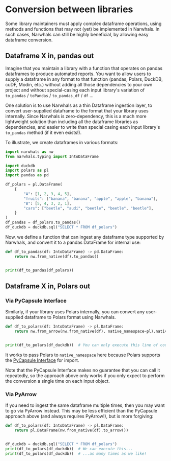 # Conversion between libraries

Some library maintainers must apply complex dataframe operations, using methods and functions that may not (yet) be implemented in Narwhals. In such cases, Narwhals can still be highly beneficial, by allowing easy dataframe conversion.

## Dataframe X in, pandas out

Imagine that you maintain a library with a function that operates on pandas dataframes to produce automated reports. You want to allow users to supply a dataframe in any format to that function (pandas, Polars, DuckDB, cuDF, Modin, etc.) without adding all those dependencies to your own project and without special-casing each input library's variation of `to_pandas` / `toPandas` / `to_pandas_df` / `df` ...

One solution is to use Narwhals as a thin Dataframe ingestion layer, to convert user-supplied dataframe to the format that your library uses internally. Since Narwhals is zero-dependency, this is a much more lightweight solution than including all the dataframe libraries as dependencies,
and easier to write than special casing each input library's `to_pandas` method (if it even exists!).

To illustrate, we create dataframes in various formats:

```python exec="1" source="above" session="conversion"
import narwhals as nw
from narwhals.typing import IntoDataFrame

import duckdb
import polars as pl
import pandas as pd

df_polars = pl.DataFrame(
    {
        "A": [1, 2, 3, 4, 5],
        "fruits": ["banana", "banana", "apple", "apple", "banana"],
        "B": [5, 4, 3, 2, 1],
        "cars": ["beetle", "audi", "beetle", "beetle", "beetle"],
    }
)
df_pandas = df_polars.to_pandas()
df_duckdb = duckdb.sql("SELECT * FROM df_polars")
```

Now, we define a function that can ingest any dataframe type supported by Narwhals, and convert it to a pandas DataFrame for internal use:

```python exec="1" source="above" session="conversion" result="python"
def df_to_pandas(df: IntoDataFrame) -> pd.DataFrame:
    return nw.from_native(df).to_pandas()


print(df_to_pandas(df_polars))
```

## Dataframe X in, Polars out

### Via PyCapsule Interface

Similarly, if your library uses Polars internally, you can convert any user-supplied dataframe to Polars format using Narwhals.

```python exec="1" source="above" session="conversion" result="python"
def df_to_polars(df: IntoDataFrame) -> pl.DataFrame:
    return nw.from_arrow(nw.from_native(df), native_namespace=pl).native


print(df_to_polars(df_duckdb))  # You can only execute this line of code once.
```

It works to pass Polars to `native_namespace` here because Polars supports the [PyCapsule Interface](https://arrow.apache.org/docs/format/CDataInterface/PyCapsuleInterface.html) for import.

Note that the PyCapsule Interface makes no guarantee that you can call it repeatedly, so the approach above only works if you
only expect to perform the conversion a single time on each input object.

### Via PyArrow

If you need to ingest the same dataframe multiple times, then you may want to go via PyArrow instead.
This may be less efficient than the PyCapsule approach above (and always requires PyArrow!), but is more forgiving:

```python exec="1" source="above" session="conversion" result="python"
def df_to_polars(df: IntoDataFrame) -> pl.DataFrame:
    return pl.DataFrame(nw.from_native(df).to_arrow())


df_duckdb = duckdb.sql("SELECT * FROM df_polars")
print(df_to_polars(df_duckdb))  # We can execute this...
print(df_to_polars(df_duckdb))  # ...as many times as we like!
```
